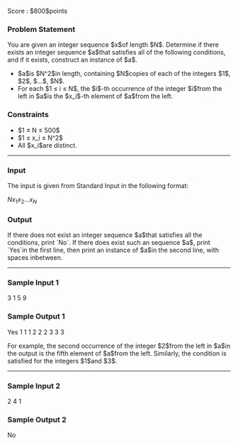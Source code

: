 
<div>

<span>

<span>

<p>
Score : $800$points
</p>

<div>

<section>

### **Problem Statement**

<p>
You are given an integer sequence $x$of length $N$.
Determine if there exists an integer sequence $a$that satisfies all of the following conditions, and if it exists, construct an instance of $a$.
</p>

<ul>

<li>
$a$is $N^2$in length, containing $N$copies of each of the integers $1$, $2$, $...$, $N$.
</li>

<li>
For each $1 ≤ i ≤ N$, the $i$-th occurrence of the integer $i$from the left in $a$is the $x_i$-th element of $a$from the left.
</li>

</ul>

</section>

</div>

<div>

<section>

### **Constraints**

<ul>

<li>
$1 ≤ N ≤ 500$
</li>

<li>
$1 ≤ x_i ≤ N^2$
</li>

<li>
All $x_i$are distinct.
</li>

</ul>

</section>

</div>

---

<div>

<div>

<section>

### **Input**

<p>
The input is given from Standard Input in the following format:
</p>

<div>

$N$$x_1$$x_2$$...$$x_N$
</div>

</section>

</div>

<div>

<section>

### **Output**

<p>
If there does not exist an integer sequence $a$that satisfies all the conditions, print `No`.
If there does exist such an sequence $a$, print `Yes`in the first line, then print an instance of $a$in the second line, with spaces inbetween.
</p>

</section>

</div>

</div>

---

<div>

<section>

### **Sample Input 1**

<div>

3
1 5 9

</div>

</section>

</div>

<div>

<section>

### **Sample Output 1**

<div>

Yes
1 1 1 2 2 2 3 3 3

</div>

<p>
For example, the second occurrence of the integer $2$from the left in $a$in the output is the fifth element of $a$from the left.
Similarly, the condition is satisfied for the integers $1$and $3$.
</p>

</section>

</div>

---

<div>

<section>

### **Sample Input 2**

<div>

2
4 1

</div>

</section>

</div>

<div>

<section>

### **Sample Output 2**

<div>

No

</div>

</section>

</div>

</span>

</span>

</div>
